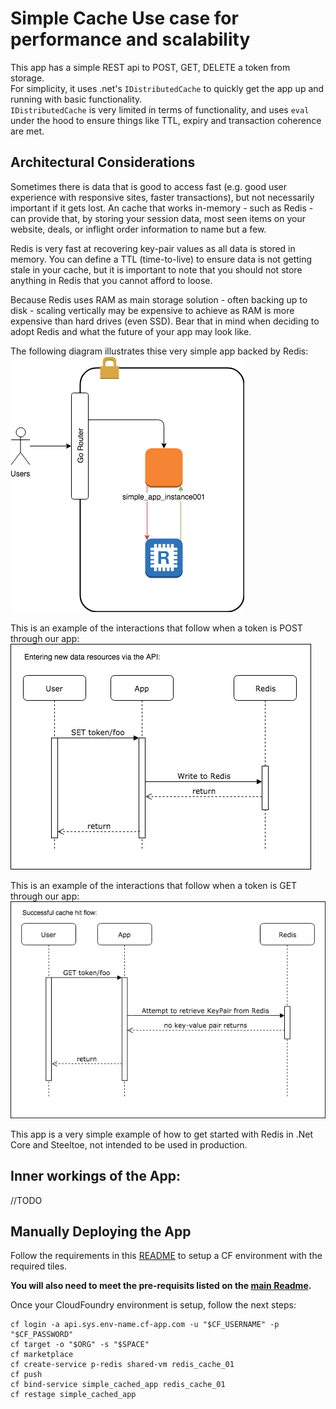 # Simple Cache Use case for performance and scalability

This app has a simple REST api to POST, GET, DELETE a token from storage.  
For simplicity, it uses .net's `IDistributedCache` to quickly get the app up and running with basic functionality.   
`IDistributedCache` is very limited in terms of functionality, and uses `eval` under the hood to ensure things like TTL, expiry and transaction coherence are met.

## Architectural Considerations
Sometimes there is data that is good to access fast (e.g. good user experience with responsive sites, faster transactions), but not necessarily important if it gets lost. An cache that works in-memory - such as Redis - can provide that, by storing your session data, most seen items on your website, deals, or inflight order information to name but a few.

Redis is very fast at recovering key-pair values as all data is stored in memory. You can define a TTL (time-to-live) to ensure data is not getting stale in your cache, but it is important to note that you should not store anything in Redis that you cannot afford to loose.

Because Redis uses RAM as main storage solution - often backing up to disk - scaling vertically may be expensive to achieve as RAM is more expensive than hard drives (even SSD). Bear that in mind when deciding to adopt Redis and what the future of your app may look like.

The following diagram illustrates thise very simple app backed by Redis:  
![SimpleAppArchitectureDiagram](/assets/simple_cached_app/diagrams/ArchitectureDiagram_01.png "Simple App Architecture Diagram")
<br>

This is an example of the interactions that follow when a token is POST through our app:  
![DataInsertionSequenceDiagram](/assets/simple_cached_app/diagrams/DataInsertionSeq_01.png "Data Insertion Sequence Diagram")
<br>

This is an example of the interactions that follow when a token is GET through our app:  
![SuccessfullDataRetrievelSequenceDiagram](/assets/simple_cached_app/diagrams/SuccessfullDataRetrievalSeq_01.png "Successfull Data Retrievel Sequence Diagram")
<br>

This app is a very simple example of how to get started with Redis in .Net Core and Steeltoe, not intended to be used in production.

## Inner workings of the App:
//TODO


## Manually Deploying the App
Follow the requirements in this [README](../../README.md) to setup a CF environment with the required tiles.

__You will also need to meet the pre-requisits listed on the [main Readme](../README.md).__

Once your CloudFoundry environment is setup, follow the next steps:

```
cf login -a api.sys.env-name.cf-app.com -u "$CF_USERNAME" -p "$CF_PASSWORD"
cf target -o "$ORG" -s "$SPACE"
cf marketplace
cf create-service p-redis shared-vm redis_cache_01
cf push
cf bind-service simple_cached_app redis_cache_01
cf restage simple_cached_app
```
